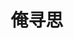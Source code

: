 ---
title: "俺寻思"
slug: "search"
layout: "search"
outputs:
    - html
    - json
menu:
    main:
        weight: -60
        params: 
            icon: search
---